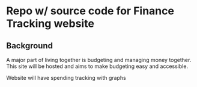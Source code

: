 # Repo w/ source code for Finance Tracking website

## Background

A major part of living together is budgeting and managing money together. This site will be hosted and aims to make budgeting easy and accessible. 

Website will have spending tracking with graphs
